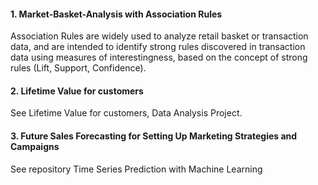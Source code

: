 #### 1. Market-Basket-Analysis with Association Rules
Association Rules are widely used to analyze retail basket or transaction data, and are intended to identify strong rules discovered in transaction data using measures of interestingness, based on the concept of strong rules (Lift, Support, Confidence).

#### 2. Lifetime Value for customers
See Lifetime Value for customers, Data Analysis Project.

#### 3. Future Sales Forecasting for Setting Up Marketing Strategies and Campaigns
See repository Time Series Prediction with Machine Learning
